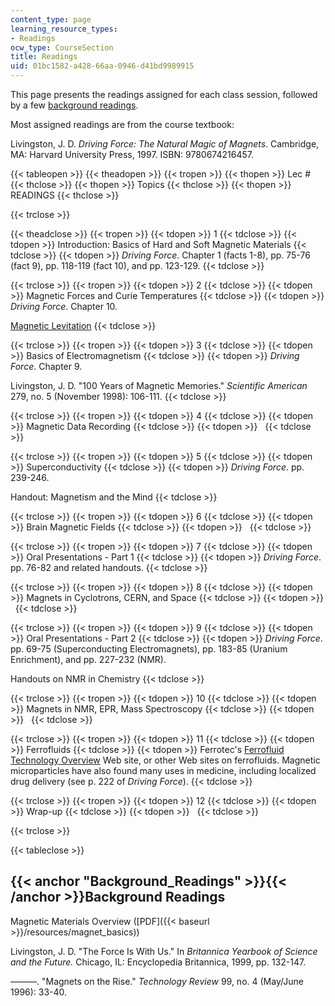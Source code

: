 ```yaml
---
content_type: page
learning_resource_types:
- Readings
ocw_type: CourseSection
title: Readings
uid: 01bc1582-a428-66aa-0946-d41bd9989915
---
```


This page presents the readings assigned for each class session, followed by a few [background readings](#Background_Readings).

Most assigned readings are from the course textbook:

Livingston, J. D. _Driving Force: The Natural Magic of Magnets_. Cambridge, MA: Harvard University Press, 1997. ISBN: 9780674216457.

{{< tableopen >}}
{{< theadopen >}}
{{< tropen >}}
{{< thopen >}}
Lec #
{{< thclose >}}
{{< thopen >}}
Topics
{{< thclose >}}
{{< thopen >}}
READINGS
{{< thclose >}}

{{< trclose >}}

{{< theadclose >}}
{{< tropen >}}
{{< tdopen >}}
1
{{< tdclose >}}
{{< tdopen >}}
Introduction: Basics of Hard and Soft Magnetic Materials
{{< tdclose >}}
{{< tdopen >}}
_Driving Force_. Chapter 1 (facts 1-8), pp. 75-76 (fact 9), pp. 118-119 (fact 10), and pp. 123-129.
{{< tdclose >}}

{{< trclose >}}
{{< tropen >}}
{{< tdopen >}}
2
{{< tdclose >}}
{{< tdopen >}}
Magnetic Forces and Curie Temperatures
{{< tdclose >}}
{{< tdopen >}}
_Driving Force_. Chapter 10.  
  
[Magnetic Levitation](http://hyperphysics.phy-astr.gsu.edu/hbase/solids/maglev.html)
{{< tdclose >}}

{{< trclose >}}
{{< tropen >}}
{{< tdopen >}}
3
{{< tdclose >}}
{{< tdopen >}}
Basics of Electromagnetism
{{< tdclose >}}
{{< tdopen >}}
_Driving Force_. Chapter 9.  
  
Livingston, J. D. "100 Years of Magnetic Memories." _Scientific American_ 279, no. 5 (November 1998): 106-111.
{{< tdclose >}}

{{< trclose >}}
{{< tropen >}}
{{< tdopen >}}
4
{{< tdclose >}}
{{< tdopen >}}
Magnetic Data Recording
{{< tdclose >}}
{{< tdopen >}}
 
{{< tdclose >}}

{{< trclose >}}
{{< tropen >}}
{{< tdopen >}}
5
{{< tdclose >}}
{{< tdopen >}}
Superconductivity
{{< tdclose >}}
{{< tdopen >}}
_Driving Force_. pp. 239-246.  
  
Handout: Magnetism and the Mind
{{< tdclose >}}

{{< trclose >}}
{{< tropen >}}
{{< tdopen >}}
6
{{< tdclose >}}
{{< tdopen >}}
Brain Magnetic Fields
{{< tdclose >}}
{{< tdopen >}}
 
{{< tdclose >}}

{{< trclose >}}
{{< tropen >}}
{{< tdopen >}}
7
{{< tdclose >}}
{{< tdopen >}}
Oral Presentations - Part 1
{{< tdclose >}}
{{< tdopen >}}
_Driving Force_. pp. 76-82 and related handouts.
{{< tdclose >}}

{{< trclose >}}
{{< tropen >}}
{{< tdopen >}}
8
{{< tdclose >}}
{{< tdopen >}}
Magnets in Cyclotrons, CERN, and Space
{{< tdclose >}}
{{< tdopen >}}
 
{{< tdclose >}}

{{< trclose >}}
{{< tropen >}}
{{< tdopen >}}
9
{{< tdclose >}}
{{< tdopen >}}
Oral Presentations - Part 2
{{< tdclose >}}
{{< tdopen >}}
_Driving Force_. pp. 69-75 (Superconducting Electromagnets), pp. 183-85 (Uranium Enrichment), and pp. 227-232 (NMR).  
  
Handouts on NMR in Chemistry
{{< tdclose >}}

{{< trclose >}}
{{< tropen >}}
{{< tdopen >}}
10
{{< tdclose >}}
{{< tdopen >}}
Magnets in NMR, EPR, Mass Spectroscopy
{{< tdclose >}}
{{< tdopen >}}
 
{{< tdclose >}}

{{< trclose >}}
{{< tropen >}}
{{< tdopen >}}
11
{{< tdclose >}}
{{< tdopen >}}
Ferrofluids
{{< tdclose >}}
{{< tdopen >}}
Ferrotec's [Ferrofluid Technology Overview](http://www.ferrotec.com/technology/) Web site, or other Web sites on ferrofluids. Magnetic microparticles have also found many uses in medicine, including localized drug delivery (see p. 222 of _Driving Force_).
{{< tdclose >}}

{{< trclose >}}
{{< tropen >}}
{{< tdopen >}}
12
{{< tdclose >}}
{{< tdopen >}}
Wrap-up
{{< tdclose >}}
{{< tdopen >}}
 
{{< tdclose >}}

{{< trclose >}}

{{< tableclose >}}

{{< anchor "Background_Readings" >}}{{< /anchor >}}Background Readings
----------------------------------------------------------------------

Magnetic Materials Overview ([PDF]({{< baseurl >}}/resources/magnet_basics))

Livingston, J. D. "The Force Is With Us." In _Britannica Yearbook of Science and the Future._ Chicago, IL: Encyclopedia Britannica, 1999, pp. 132-147.

———. "Magnets on the Rise." _Technology Review_ 99, no. 4 (May/June 1996): 33-40.